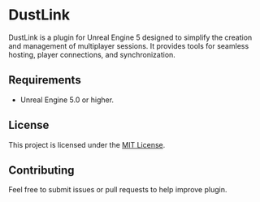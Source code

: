 # DustLink

DustLink is a plugin for Unreal Engine 5 designed to simplify the creation and management of multiplayer sessions. It provides tools for seamless hosting, player connections, and synchronization.

## Requirements
- Unreal Engine 5.0 or higher.

## License
This project is licensed under the [MIT License](LICENSE).

## Contributing
Feel free to submit issues or pull requests to help improve plugin.
